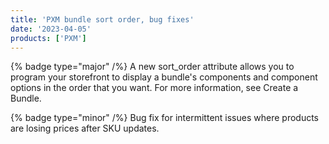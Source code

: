 ```yaml
---
title: 'PXM bundle sort order, bug fixes'
date: '2023-04-05'
products: ['PXM']
---
```

{% badge type="major" /%}
A new sort_order attribute allows you to program your storefront to display a bundle's components and component options in the order that you want. For more information, see Create a Bundle.

{% badge type="minor" /%}
Bug fix for intermittent issues where products are losing prices after SKU updates.
